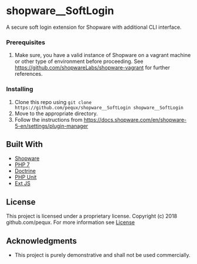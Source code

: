 # shopware__SoftLogin
A secure soft login extension for Shopware with additional CLI interface.

### Prerequisites
1. Make sure, you have a valid instance of Shopware on a vagrant machine or other type of environment before proceeding. See https://github.com/shopwareLabs/shopware-vagrant for further references.

### Installing
1. Clone this repo using `git clone https://github.com/pequx/shopware__SoftLogin shopware__SoftLogin`
2. Move to the appropriate directory.
3. Follow the instructions from https://docs.shopware.com/en/shopware-5-en/settings/plugin-manager

## Built With
* [Shopware](https://en.shopware.com/)
* [PHP 7](https://www.php.net/)
* [Doctrine](https://www.doctrine-project.org/)
* [PHP Unit](https://phpunit.de/)
* [Ext JS](https://www.sencha.com/products/extjs/)

## License

This project is licensed under a proprietary license. Copyright (c) 2018 github.com/pequx. For more information see [License](https://en.wikipedia.org/wiki/Software_license#Proprietary_software_licenses)

## Acknowledgments

* This project is purely demonstrative and shall not be used commercially.
